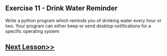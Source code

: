 ## Exercise 11 - Drink Water Reminder
Write a python program which reminds you of drinking water every hour or two. Your program can either beep or send desktop notifications for a specific operating system
## [Next Lesson>>](https://github.com/Harshita1303/Python-CodewithHarry/blob/main/95-Day-95-Regular-Expressions/.tutorial/01-regularExpressions.md)

